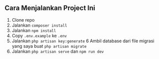 ## Cara Menjalankan Project Ini

1. Clone repo
2. Jalankan `composer install`
3. Jalankan `npm install`
4. Copy `.env.example` ke `.env`
5. Jalankan `php artisan key:generate`
6  Ambil database dari file migrasi yang saya buat `php artisan migrate`
7. Jalankan `php artisan serve` dan `npm run dev`
